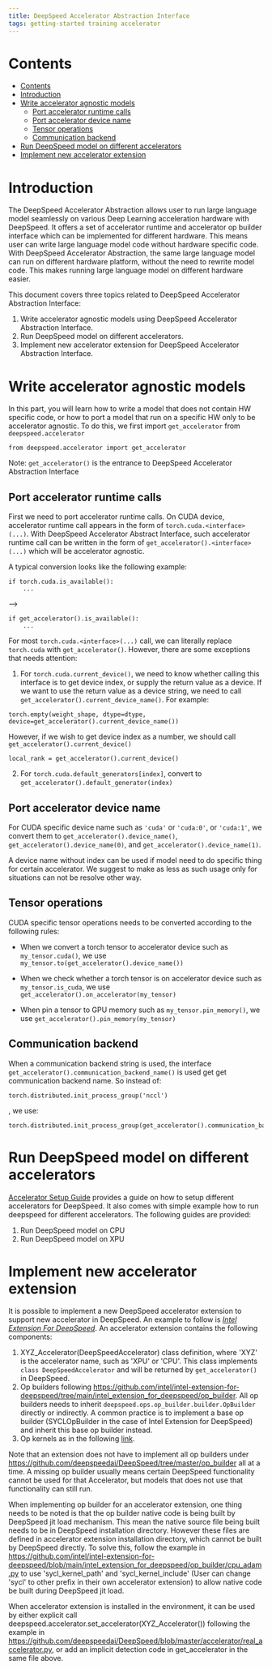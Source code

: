 ```yaml
---
title: DeepSpeed Accelerator Abstraction Interface
tags: getting-started training accelerator
---
```


# Contents
- [Contents](#contents)
- [Introduction](#introduction)
- [Write accelerator agnostic models](#write-accelerator-agnostic-models)
  - [Port accelerator runtime calls](#port-accelerator-runtime-calls)
  - [Port accelerator device name](#port-accelerator-device-name)
  - [Tensor operations](#tensor-operations)
  - [Communication backend](#communication-backend)
- [Run DeepSpeed model on different accelerators](#run-deepspeed-model-on-different-accelerators)
- [Implement new accelerator extension](#implement-new-accelerator-extension)

# Introduction
The DeepSpeed Accelerator Abstraction allows user to run large language model seamlessly on various Deep Learning acceleration hardware with DeepSpeed.   It offers a set of accelerator runtime and accelerator op builder interface which can be implemented for different hardware.  This means user can write large language model code without hardware specific code.  With DeepSpeed Accelerator Abstraction, the same large language model can run on different hardware platform, without the need to rewrite model code.  This makes running large language model on different hardware easier.

This document covers three topics related to DeepSpeed Accelerator Abstraction Interface:
1. Write accelerator agnostic models using DeepSpeed Accelerator Abstraction Interface.
2. Run DeepSpeed model on different accelerators.
3. Implement new accelerator extension for DeepSpeed Accelerator Abstraction Interface.

# Write accelerator agnostic models
In this part, you will learn how to write a model that does not contain HW specific code, or how to port a model that run on a specific HW only to be accelerator agnostic.  To do this, we first import `get_accelerator` from `deepspeed.accelerator`
```
from deepspeed.accelerator import get_accelerator
```
Note: `get_accelerator()` is the entrance to DeepSpeed Accelerator Abstraction Interface
## Port accelerator runtime calls
First we need to port accelerator runtime calls.  On CUDA device, accelerator runtime call appears in the form of `torch.cuda.<interface>(...)`.   With DeepSpeed Accelerator Abstract Interface, such accelerator runtime call can be written in the form of `get_accelerator().<interface>(...)` which will be accelerator agnostic.

A typical conversion looks like the following example:

```
if torch.cuda.is_available():
    ...
```
-->
```
if get_accelerator().is_available():
    ...
```

For most `torch.cuda.<interface>(...)` call, we can literally replace `torch.cuda` with `get_accelerator()`.   However, there are some exceptions that needs attention:
1. For `torch.cuda.current_device()`, we need to know whether calling this interface is to get device index, or supply the return value as a device.   If we want to use the return value as a device string, we need to call `get_accelerator().current_device_name()`.  For example:
```
torch.empty(weight_shape, dtype=dtype, device=get_accelerator().current_device_name())
```
However, if we wish to get device index as a number, we should call `get_accelerator().current_device()`
```
local_rank = get_accelerator().current_device()
```
2. For `torch.cuda.default_generators[index]`, convert to `get_accelerator().default_generator(index)`

## Port accelerator device name
For CUDA specific device name such as `'cuda'` or `'cuda:0'`, or `'cuda:1'`, we convert them to `get_accelerator().device_name()`, `get_accelerator().device_name(0)`, and `get_accelerator().device_name(1)`.

A device name without index can be used if model need to do specific thing for certain accelerator.  We suggest to make as less as such usage only for situations can not be resolve other way.

## Tensor operations
CUDA specific tensor operations needs to be converted according to the following rules:
- When we convert a torch tensor to accelerator device such as `my_tensor.cuda()`, we use `my_tensor.to(get_accelerator().device_name())`

- When we check whether a torch tensor is on accelerator device such as `my_tensor.is_cuda`, we use `get_accelerator().on_accelerator(my_tensor)`

- When pin a tensor to GPU memory such as `my_tensor.pin_memory()`, we use `get_accelerator().pin_memory(my_tensor)`

## Communication backend
When a communication backend string is used, the interface `get_accelerator().communication_backend_name()` is used get get communication backend name. So instead of:
```
torch.distributed.init_process_group('nccl')
```
, we use:
```
torch.distributed.init_process_group(get_accelerator().communication_backend_name())
```

# Run DeepSpeed model on different accelerators
[Accelerator Setup Guide](accelerator-setup-guide.md) provides a guide on how to setup different accelerators for DeepSpeed.  It also comes with simple example how to run deepspeed for different accelerators.  The following guides are provided:
1. Run DeepSpeed model on CPU
2. Run DeepSpeed model on XPU

# Implement new accelerator extension
It is possible to implement a new DeepSpeed accelerator extension to support new accelerator in DeepSpeed.  An example to follow is _[Intel Extension For DeepSpeed](https://github.com/intel/intel-extension-for-deepspeed/)_.   An accelerator extension contains the following components:
1. XYZ_Accelerator(DeepSpeedAccelerator) class definition, where 'XYZ' is the accelerator name, such as 'XPU' or 'CPU'.
This class implements `class DeepSpeedAccelerator` and will be returned by `get_accelerator()` in DeepSpeed.
2. Op builders following https://github.com/intel/intel-extension-for-deepspeed/tree/main/intel_extension_for_deepspeed/op_builder.   All op builders needs to inherit `deepspeed.ops.op_builder.builder.OpBuilder` directly or indirectly.  A common practice is to implement a base op builder (SYCLOpBuilder in the case of Intel Extension for DeepSpeed) and inherit this base op builder instead.
3. Op kernels as in the following [link](https://github.com/intel/intel-extension-for-deepspeed/tree/main/intel_extension_for_deepspeed/op_builder/csrc).

Note that an extension does not have to implement all op builders under https://github.com/deepspeedai/DeepSpeed/tree/master/op_builder all at a time.   A missing op builder usually means certain DeepSpeed functionality cannot be used for that Accelerator, but models that does not use that functionality can still run.

When implementing op builder for an accelerator extension, one thing needs to be noted is that the op builder native code is being built by DeepSpeed jit load mechanism.  This mean the native source file being built needs to be in DeepSpeed installation directory.  However these files are defined in accelerator extension installation directory, which cannot be built by DeepSpeed directly.  To solve this, follow the example in https://github.com/intel/intel-extension-for-deepspeed/blob/main/intel_extension_for_deepspeed/op_builder/cpu_adam.py to use 'sycl_kernel_path' and 'sycl_kernel_include' (User can change 'sycl' to other prefix in their own accelerator extension) to allow native code be built during DeepSpeed jit load.

When accelerator extension is installed in the environment, it can be used by either explicit call deepspeed.accelerator.set_accelerator(XYZ_Accelerator()) following the example in https://github.com/deepspeedai/DeepSpeed/blob/master/accelerator/real_accelerator.py, or add an implicit detection code in get_accelerator in the same file above.
